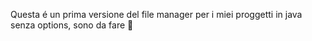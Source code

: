 Questa é un prima versione del file manager per i miei proggetti in java senza options, sono da fare 🥲
